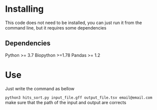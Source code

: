 # Installing
This code does not need to be installed, you can just run it from the command line, but it requires some dependencies

## Dependencies

Python >= 3.7
Biopython >=1.78
Pandas >= 1.2

# Use
Just write the command as bellow 

`python3 hits_sort.py input_file.gff output_file.tsv email@email.com`
 make sure that the path of the input and output are corrects
